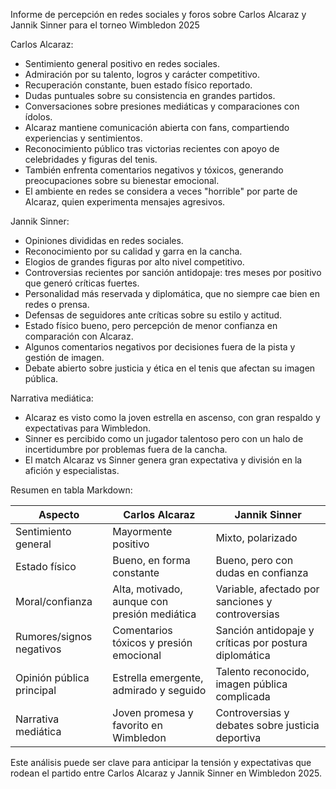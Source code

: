 Informe de percepción en redes sociales y foros sobre Carlos Alcaraz y Jannik Sinner para el torneo Wimbledon 2025

Carlos Alcaraz:
- Sentimiento general positivo en redes sociales.
- Admiración por su talento, logros y carácter competitivo.
- Recuperación constante, buen estado físico reportado.
- Dudas puntuales sobre su consistencia en grandes partidos.
- Conversaciones sobre presiones mediáticas y comparaciones con ídolos.
- Alcaraz mantiene comunicación abierta con fans, compartiendo experiencias y sentimientos.
- Reconocimiento público tras victorias recientes con apoyo de celebridades y figuras del tenis.
- También enfrenta comentarios negativos y tóxicos, generando preocupaciones sobre su bienestar emocional.
- El ambiente en redes se considera a veces "horrible" por parte de Alcaraz, quien experimenta mensajes agresivos.

Jannik Sinner:
- Opiniones divididas en redes sociales.
- Reconocimiento por su calidad y garra en la cancha.
- Elogios de grandes figuras por alto nivel competitivo.
- Controversias recientes por sanción antidopaje: tres meses por positivo que generó críticas fuertes.
- Personalidad más reservada y diplomática, que no siempre cae bien en redes o prensa.
- Defensas de seguidores ante críticas sobre su estilo y actitud.
- Estado físico bueno, pero percepción de menor confianza en comparación con Alcaraz.
- Algunos comentarios negativos por decisiones fuera de la pista y gestión de imagen.
- Debate abierto sobre justicia y ética en el tenis que afectan su imagen pública.

Narrativa mediática: 
- Alcaraz es visto como la joven estrella en ascenso, con gran respaldo y expectativas para Wimbledon.
- Sinner es percibido como un jugador talentoso pero con un halo de incertidumbre por problemas fuera de la cancha.
- El match Alcaraz vs Sinner genera gran expectativa y división en la afición y especialistas.

Resumen en tabla Markdown:

| Aspecto                    | Carlos Alcaraz                                   | Jannik Sinner                                     |
|----------------------------|-------------------------------------------------|--------------------------------------------------|
| Sentimiento general        | Mayormente positivo                              | Mixto, polarizado                                 |
| Estado físico             | Bueno, en forma constante                        | Bueno, pero con dudas en confianza                |
| Moral/confianza           | Alta, motivado, aunque con presión mediática    | Variable, afectado por sanciones y controversias  |
| Rumores/signos negativos  | Comentarios tóxicos y presión emocional         | Sanción antidopaje y críticas por postura diplomática  |
| Opinión pública principal | Estrella emergente, admirado y seguido           | Talento reconocido, imagen pública complicada     |
| Narrativa mediática       | Joven promesa y favorito en Wimbledon            | Controversias y debates sobre justicia deportiva  |

Este análisis puede ser clave para anticipar la tensión y expectativas que rodean el partido entre Carlos Alcaraz y Jannik Sinner en Wimbledon 2025.
